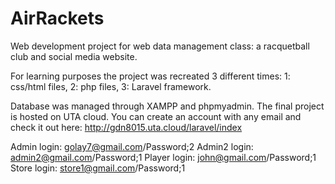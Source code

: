# AirRackets
Web development project for web data management class: a racquetball club and social media website.

For learning purposes the project was recreated 3 different times:
1: css/html files,
2: php files,
3: Laravel framework.

Database was managed through XAMPP and phpmyadmin. The final project is hosted on UTA cloud. You can create an account with any email and check it out here: http://gdn8015.uta.cloud/laravel/index


Admin login: golay7@gmail.com/Password;2
Admin2 login: admin2@gmail.com/Password;1
Player login: john@gmail.com/Password;1
Store login:  store1@gmail.com/Password;1
